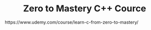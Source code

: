 <h1 align="center">Zero to Mastery C++ Cource</h1>
https://www.udemy.com/course/learn-c-from-zero-to-mastery/
